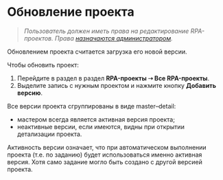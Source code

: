 # Обновление проекта

> *Пользователь должен иметь права на редактирование RPA-проектов. Права [назначаются администратором](https://docs.primo-rpa.ru/primo-rpa/orchestrator/settings/users/roles).*

Обновлением проекта считается загрузка его новой версии. 

Чтобы обновить проект:
1. Перейдите в раздел в раздел **RPA-проекты ➝ Все RPA-проекты**.
2. Выделите запись с нужным проектом и нажмите кнопку **Добавить версию**. 

Все версии проекта сгруппированы в виде master–detail: 
* мастером всегда является активная версия проекта;
* неактивные версии, если имеются, видны при открытии детализации проекта. 

Активность версии означает, что при автоматическом выполнении проекта (т.е. по заданию) будет использоваться именно активная версия. Хотя само задание могло быть создано с другой версией проекта.


